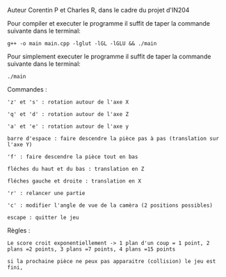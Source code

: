 Auteur Corentin P et Charles R, dans le cadre du projet d'IN204

Pour compiler et executer le programme il suffit de taper la commande suivante dans le terminal:

    g++ -o main main.cpp -lglut -lGL -lGLU && ./main

Pour simplement executer le programme il suffit de taper la commande suivante dans le terminal:

    ./main


Commandes :

    'z' et 's' : rotation autour de l'axe X
    
    'q' et 'd' : rotation autour de l'axe Z
    
    'a' et 'e' : rotation autour de l'axe y
    
    barre d'espace : faire descendre la pièce pas à pas (translation sur l'axe Y)
    
    'f' : faire descendre la pièce tout en bas
    
    fléches du haut et du bas : translation en Z
    
    fléches gauche et droite : translation en X
    
    'r' : relancer une partie
    
    'c' : modifier l'angle de vue de la camèra (2 positions possibles)
    
    escape : quitter le jeu
    
Règles : 

    Le score croit exponentiellement -> 1 plan d'un coup = 1 point, 2 plans =2 points, 3 plans =7 points, 4 plans =15 points
    
    si la prochaine pièce ne peux pas apparaitre (collision) le jeu est fini,
    
    
    
    
    
    
    

